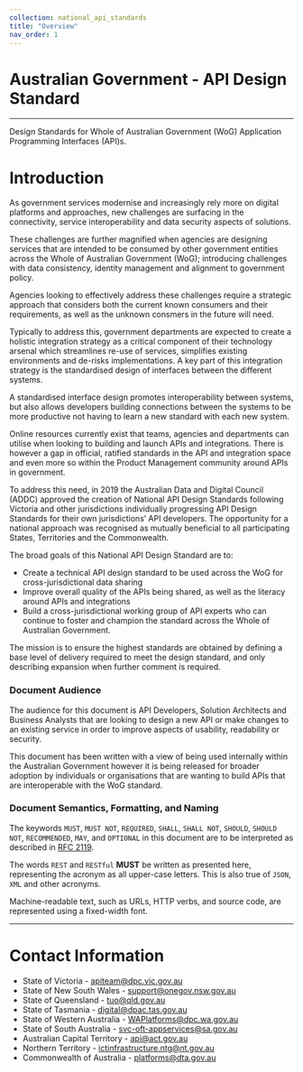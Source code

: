 ```yaml
---
collection: national_api_standards
title: "Overview"
nav_order: 1
---
```

# Australian Government - API Design Standard

______________________________________________________________________________
Design Standards for Whole of Australian Government (WoG) Application Programming Interfaces (API)s. 


# Introduction

As government services modernise and increasingly rely more on digital platforms and approaches, new challenges are surfacing in the connectivity, service interoperability and data security aspects of solutions.  

These challenges are further magnified when agencies are designing services that are intended to be consumed by other government entities across the Whole of Australian Government (WoG); introducing challenges with data consistency, identity management and alignment to government policy.

Agencies looking to effectively address these challenges require a strategic approach that considers both the current known consumers and their requirements, as well as the unknown consmers in the future will need.

Typically to address this, government departments are expected to create a holistic integration strategy as a critical component of their technology arsenal which streamlines re-use of services, simplifies existing environments and de-risks implementations. A key part of this integration strategy is the standardised design of interfaces between the different systems.

A standardised interface design promotes interoperability between systems, but also allows developers building connections between the systems to be more productive not having to learn a new standard with each new system.

Online resources currently exist that teams, agencies and departments can utilise when looking to building and launch APIs and integrations. There is however a gap in official, ratified standards in the API and integration space and even more so within the Product Management community around APIs in government.

To address this need, in 2019 the Australian Data and Digital Council (ADDC) approved the creation of National API Design Standards following Victoria and other jurisdictions individually progressing API Design Standards for their own jurisdictions’ API developers. The opportunity for a national approach was recognised as mutually beneficial to all participating States, Territories and the Commonwealth.

The broad goals of this National API Design Standard are to:

- Create a technical API design standard to be used across the WoG for cross-jurisdictional data sharing
- Improve overall quality of the APIs being shared, as well as the literacy around APIs and integrations
- Build a cross-jurisdictional working group of API experts who can continue to foster and champion the standard across the Whole of Australian Government.

The mission is to ensure the highest standards are obtained by defining a base level of delivery required to meet the design standard, and only describing expansion when further comment is required.


### Document Audience
The audience for this document is API Developers, Solution Architects and Business Analysts that are looking to design a new API or make changes to an existing service in order to improve aspects of usability, readability or security.

This document has been written with a view of being used internally within the Australian Government however it is being released for broader adoption by individuals or organisations that are wanting to build APIs that are interoperable with the WoG standard.



### Document Semantics, Formatting, and Naming
The keywords `MUST`, `MUST NOT`, `REQUIRED`, `SHALL`, `SHALL NOT`, `SHOULD`, `SHOULD NOT`, `RECOMMENDED`, `MAY`, and `OPTIONAL` in this document are to be interpreted as described in [RFC 2119](https://www.ietf.org/rfc/rfc2119.txt).

The words `REST` and `RESTful` **MUST** be written as presented here, representing the acronym as all upper-case letters. This is also true of `JSON`, `XML` and other acronyms.

Machine-readable text, such as URLs, HTTP verbs, and source code, are represented using a fixed-width font.



______________________________________________________________________________
# Contact Information

- State of Victoria - apiteam@dpc.vic.gov.au
- State of New South Wales - support@onegov.nsw.gov.au
- State of Queensland - tuo@qld.gov.au
- State of Tasmania - digital@dpac.tas.gov.au
- State of Western Australia - WAPlatforms@dpc.wa.gov.au
- State of South Australia - svc-oft-appservices@sa.gov.au
- Australian Capital Territory - api@act.gov.au
- Northern Territory - ictinfrastructure.ntg@nt.gov.au
- Commonwealth of Australia - platforms@dta.gov.au 







